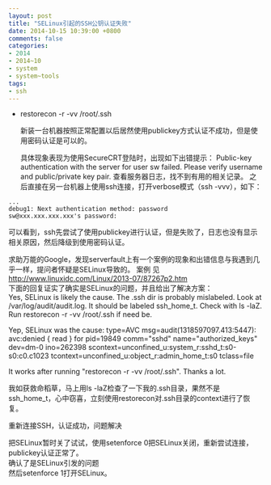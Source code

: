```yaml
---
layout: post
title: "SELinux引起的SSH公钥认证失败"
date: 2014-10-15 10:39:00 +0800
comments: false
categories:
- 2014
- 2014~10
- system
- system~tools
tags:
- ssh
---
```

* restorecon -r -vv /root/.ssh  

  新装一台机器按照正常配置以后居然使用publickey方式认证不成功，但是使用密码认证是可以的。 

  具体现象表现为使用SecureCRT登陆时，出现如下出错提示：
Public-key authentication with the server for user sw failed. Please verify username and public/private key pair.
查看服务器日志，找不到有用的相关记录。 
之后直接在另一台机器上使用ssh连接，打开verbose模式（ssh -vvv），如下：
```
...
debug1: Next authentication method: password
sw@xxx.xxx.xxx.xxx's password:
```
可以看到，ssh先尝试了使用publickey进行认证，但是失败了，日志也没有显示相关原因，然后降级到使用密码认证。 

求助万能的Google，发现serverfault上有一个案例的现象和出错信息与我遇到几乎一样，提问者怀疑是SELinux导致的。
案例 见 http://www.linuxidc.com/Linux/2013-07/87267p2.htm  
下面的回复证实了确实是SELinux的问题，并且给出了解决方案：  
Yes, SELinux is likely the cause. The .ssh dir is probably mislabeled. Look at /var/log/audit/audit.log. It should be labeled ssh_home_t. Check with ls -laZ. Run restorecon -r -vv /root/.ssh if need be.

Yep, SELinux was the cause: type=AVC msg=audit(1318597097.413:5447): avc:denied { read } for pid=19849 comm="sshd" name="authorized_keys" dev=dm-0 ino=262398 scontext=unconfined_u:system_r:sshd_t:s0-s0:c0.c1023 tcontext=unconfined_u:object_r:admin_home_t:s0 tclass=file

It works after running "restorecon -r -vv /root/.ssh". Thanks a lot.

我如获救命稻草，马上用ls -laZ检查了一下我的.ssh目录，果然不是ssh_home_t，心中窃喜，立刻使用restorecon对.ssh目录的context进行了恢复。 

重新连接SSH，认证成功，问题解决

把SELinux暂时关了试试，使用setenforce 0把SELinux关闭，重新尝试连接，publickey认证正常了。   
确认了是SELinux引发的问题  
然后setenforce 1打开SELinux。

